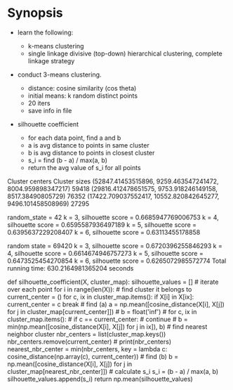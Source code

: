 # Synopsis

- learn the following:
	- k-means clustering
	- single linkage divisive (top-down) hierarchical clustering, complete linkage strategy

- conduct 3-means clustering.
	- distance: cosine similarity (cos theta)
	- initial means: k random distinct points
	- 20 iters
	- save info in file

- silhouette coefficient
	- for each data point, find a and b
	- a is avg distance to points in same cluster
	- b is avg distance to points in closest cluster
	- s_i = find (b - a) / max(a, b)
	- return the avg value of s_i for all points

Cluster centers                                                 Cluster sizes
(52847.41453515896, 9259.463547241472, 8004.959898347217)       59418
(29816.412478651575, 9753.918246149158, 8517.38490805729)       76352
(17422.709037552417, 10552.820842645277, 9496.101458508969)     27295

random_state = 42
k = 3, silhouette score = 0.6685947769006753
k = 4, silhouette score = 0.6595587936497189
k = 5, silhouette score = 0.6395637229208407
k = 6, silhouette score = 0.63113455178858

random state = 69420
k = 3, silhouette score = 0.6720396255846293
k = 4, silhouette score = 0.6614674946757273
k = 5, silhouette score = 0.6473525454270854
k = 6, silhouette score = 0.6265072985572774
Total running time: 630.2164981365204 seconds



def silhouette_coefficient(X, cluster_map):
	silhouette_values = []
	# iterate over each point
	for i in range(len(X)):
		# find cluster it belongs to
		current_center = ()
		for c, ix in cluster_map.items():
			if X[i] in X[ix]:
				current_center = c
				break
		# find (a)
		a = np.mean([cosine_distance(X[i], X[j]) for j in cluster_map[current_center]])
		# b = float('inf')
		# for c, ix in cluster_map.items():
		# 	if c == current_center:
		# 		continue
		# 	b = min(np.mean([cosine_distance(X[i], X[j]) for j in ix]), b)
		# find nearest neighbor cluster
		nbr_centers = list(cluster_map.keys())
		nbr_centers.remove(current_center)
		# print(nbr_centers)
		nearest_nbr_center = min(nbr_centers, key = lambda c: cosine_distance(np.array(c), current_center))
		# find (b)
		b = np.mean([cosine_distance(X[i], X[j]) for j in cluster_map[nearest_nbr_center]])
		# calculate s_i
		s_i = (b - a) / max(a, b)
		silhouette_values.append(s_i)
	return np.mean(silhouette_values)
